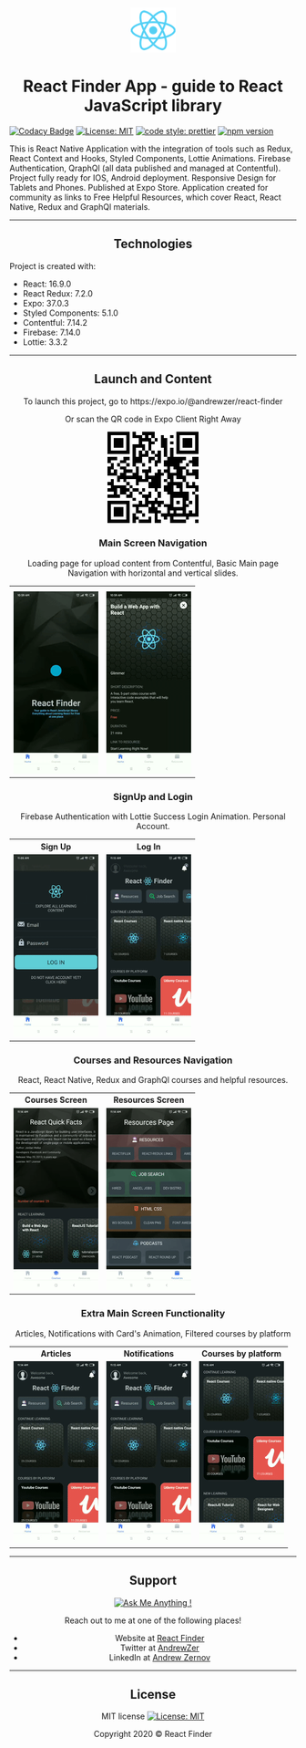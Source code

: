 <div align="center">
  <img src="./assets/logo-react.png"></img>
</div>

<h1 align="center">React Finder App - guide to React JavaScript library</h1>

[![Codacy Badge](https://api.codacy.com/project/badge/Grade/144b2df86d5c438c9295f89e46545369)](https://www.codacy.com/manual/AndreiZernov/react-finder-native?utm_source=github.com&utm_medium=referral&utm_content=AndreiZernov/react-finder-native&utm_campaign=Badge_Grade)
[![License: MIT](https://img.shields.io/badge/License-MIT-yellow.svg)](https://github.com/AndreiZernov/react-finder-native/blob/master/LICENSE)
[![code style: prettier](https://img.shields.io/badge/code_style-prettier-ff69b4.svg?style=flat-square)](https://github.com/prettier/prettier)
[![npm version](https://badge.fury.io/js/npm.svg)](https://badge.fury.io/js/npm)

This is React Native Application with the integration of tools such as Redux, React Context and Hooks, Styled Components, Lottie Animations. Firebase Authentication, QraphQl (all data published and managed at Contentful).
Project fully ready for IOS, Android deployment. Responsive Design for Tablets and Phones. Published at Expo Store.
Application created for community as links to Free Helpful Resources, which cover React, React Native, Redux and GraphQl materials.

---

<h2 align="center"> Technologies</h2>

Project is created with:

- React: 16.9.0
- React Redux: 7.2.0
- Expo: 37.0.3
- Styled Components: 5.1.0
- Contentful: 7.14.2
- Firebase: 7.14.0
- Lottie: 3.3.2

---

<h2 align="center"> Launch and Content</h2>

<p align="center">To launch this project, go to https://expo.io/@andrewzer/react-finder</p>
<div align="center">
  <p>Or scan the QR code in Expo Client Right Away</p>
  <img src="./assets/readme1.png">
</div>

<h3 align="center">Main Screen Navigation</h3>

<p align="center">Loading page for upload content from Contentful, Basic Main page Navigation with horizontal and vertical slides.</p>

<div align="center">
  <table>
    <tr>
      <th></th>
      <th></th>
    </tr>
  <tr>
    <td>
      <img src="./assets/readme1.1.gif">
    </td>
    <td>
      <img src="./assets/readme1.2.gif">
    </td>
  </tr>
  </table
</div>

<h3 align="center">SignUp and Login</h3>

<p align="center">Firebase Authentication with Lottie Success Login Animation. Personal Account.</p>

<div align="center">
  <table>
    <tr>
      <th>Sign Up</th>
      <th>Log In</th>
    </tr>
    <tr>
      <td>
        <img src="./assets/readme2.2.gif">
      </td>
      <td>
        <img src="./assets/readme2.1.gif">
      </td>
    </tr>
  </table
</div>

<h3 align="center">Courses and Resources Navigation</h3>

<p align="center">React, React Native, Redux and GraphQl courses and helpful resources.</p>

<div align="center">
  <table>
    <tr>
      <th>Courses Screen</th>
      <th>Resources Screen</th>
    </tr>
    <tr>
      <td>
        <img src="./assets/readme3.2.gif">
      </td>
      <td>
        <img src="./assets/readme3.1.gif">
      </td>
    </tr>
  </table
</div>

<h3 align="center">Extra Main Screen Functionality</h3>

<p align="center">Articles, Notifications with Card's Animation, Filtered courses by platform</p>

<div align="center">
  <table>
    <tr>
      <th>Articles</th>
      <th>Notifications</th>
      <th>Courses by platform</th>
    </tr>
    <tr>
      <td>
        <img src="./assets/readme4.1.gif">
      </td>
      <td>
        <img src="./assets/readme4.2.gif">
      </td>
      <td>
        <img src="./assets/readme4.3.gif">
      </td>
    </tr>
  </table
</div>

---

<div align="center">

<h2> Support</h2>

[![Ask Me Anything !](https://img.shields.io/badge/Ask%20me-anything-1abc9c.svg)](https://github.com/AndreiZernov)

Reach out to me at one of the following places!

- Website at [React Finder](https://react-finder.netlify.app/)
- Twitter at [AndrewZer](https://twitter.com/AndrewZer)
- LinkedIn at [Andrew Zernov](https://www.linkedin.com/in/andrei-zernov/)

---

<h2> License</h2>

MIT license [![License: MIT](https://img.shields.io/badge/License-MIT-yellow.svg)](https://github.com/AndreiZernov/react-finder/blob/master/LICENSE)

Copyright 2020 © React Finder

</div>
